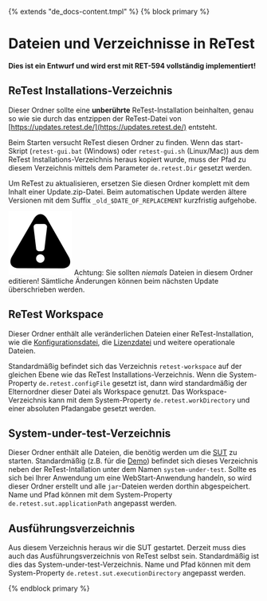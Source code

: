 {% extends "de_docs-content.tmpl" %}
{% block primary %}

Dateien und Verzeichnisse in ReTest
===================================

**Dies ist ein Entwurf und wird erst mit RET-594 vollständig implementiert!**

ReTest Installations-Verzeichnis
--------------------------------

Dieser Ordner sollte eine **unberührte** ReTest-Installation beinhalten, 
genau so wie sie durch das entzippen der ReTest-Datei von [https://updates.retest.de/](https://updates.retest.de/) entsteht.

Beim Starten versucht ReTest diesen Ordner zu finden. 
Wenn das start-Skript (<code>retest-gui.bat</code> (Windows) oder <code>retest-gui.sh</code> (Linux/Mac)) 
aus dem ReTest Installations-Verzeichnis heraus kopiert wurde,
muss der Pfad zu diesem Verzeichnis mittels dem Parameter `de.retest.Dir` gesetzt werden.

Um ReTest zu aktualisieren, ersetzen Sie diesen Ordner komplett mit dem Inhalt einer Update.zip-Datei.
Beim automatischen Update werden ältere Versionen mit dem Suffix `_old_$DATE_OF_REPLACEMENT` kurzfristig aufgehobe.

![Warning](../../icons/warning.png) Achtung: Sie sollten *niemals* Dateien in diesem Ordner editieren! 
Sämtliche Änderungen können beim nächsten Update überschrieben werden.


ReTest Workspace
----------------

Dieser Ordner enthält alle veränderlichen Dateien einer ReTest-Installation,
wie die [Konfigurationsdatei](konfigurationsdatei.md), die [Lizenzdatei](lizenz.md) und weitere operationale Dateien.

Standardmäßig befindet sich das Verzeichnis `retest-workspace` auf der gleichen Ebene wie das ReTest Installations-Verzeichnis.
Wenn die System-Property `de.retest.configFile` gesetzt ist, dann wird standardmäßig der Elternordner dieser Datei als Workspace genutzt.
Das Workspace-Verzeichnis kann mit dem System-Property `de.retest.workDirectory` und einer absoluten Pfadangabe gesetzt werden.


System-under-test-Verzeichnis
---------------------------

Dieser Ordner enthält alle Dateien, die benötig werden um die [SUT](../testprozess/was-ist-die-sut.md) zu starten.
Standardmäßig (z.B. für die [Demo](https://update.retest.de/demo)) befindet sich dieses Verzeichnis neben der ReTest-Intallation unter dem Namen `system-under-test`. 
Sollte es sich bei Ihrer Anwendung um eine WebStart-Anwendung handeln, so wird dieser Ordner erstellt und alle `jar`-Dateien werden dorthin abgespeichert.
Name und Pfad können mit dem System-Property `de.retest.sut.applicationPath` angepasst werden.


Ausführungsverzeichnis
----------------------

Aus diesem Verzeichnis heraus wir die SUT gestartet. Derzeit muss dies auch das Ausführungsverzeichnis von ReTest selbst sein.
Standardmäßig ist dies das System-under-test-Verzeichnis. 
Name und Pfad können mit dem System-Property `de.retest.sut.executionDirectory` angepasst werden.

{% endblock primary %}
